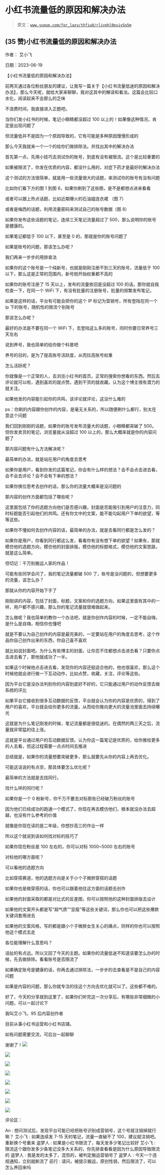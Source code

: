 # 小红书流量低的原因和解决办法

> 原文：[`www.yuque.com/for_lazy/thfiu8/rliyphl0esiy5o5m`](https://www.yuque.com/for_lazy/thfiu8/rliyphl0esiy5o5m)



## (35 赞)小红书流量低的原因和解决办法 

作者： 艾小飞 

日期：2023-06-19 

【小红书流量低的原因和解决办法】 

前两天通过各位粉丝朋友的建议，让我写一篇关于【小红书流量低迷的原因和解决办法】，那么今天呢，就给大家来聊聊，我对这其中的解读和看法。这篇会比较口水化，阅读起来不会那么的乏味 

不浪费时间，我直接进入正题吧。 

当你们发小红书的时候，笔记小眼睛都没超过 100 以上的！如果像这种情况，肯定是出现问题了 

但流量低并不是因为一个原因导致的，它有可能是多种原因慢慢形成的 

那么今天我就来一个一个的给你们做排除法。并找出其中的解决办法 

首先第一点，先用小技巧去测试你的账号，到底有没有被限流。这个是比较重要的 

如果被限流了，你发在优质的内容，都没什么用的，对症下药才是最好的解决办法 

这个测试的方法很简单，就是用一些流量很大的话题，来测试你的账号有没有问题 

比如你们看下方的图 1 到图 6，如果你刷到了这些图，是不是都想点进来看看 

或者可以跟上热点话题，比如近期爆火的石油姐连衣裙 （图 7） 

或者是梅西的话题，利用流量密码来测试自己的账号数据（图 8） 

如果你发布这些话题的笔记，连续三天笔记流量超过了 500，那么说明你的账号是健康的。 

如果笔记都低于 100 以下，甚至是 0 的，那就是你的账号问题了 

如果是账号的问题，那该怎么办呢？ 

我们再来一步步的用排查法 

如果你的这个账号是一个纯新号，也就是刚刚注册不到三天的账号，流量低于 100 以下，那么这是正常的范围内，新号刚开始权重都不高的 

如果你的账号注册了 15 天以上，发布的流量依旧是没超过 100 的话。那你就自我检查一下，在同一个 WiFi 下，有没有批量的注册账号，批量的频繁发布笔记， 

如果是这样的话，平台有可能会把你的这个 IP 标记为营销号，所有登陆在同一个 ip 下的账号，随机性的限流个别账号 

那该怎么办呢？ 

最好的办法是不要在同一个 WiFi 下，去登陆这么多的账号，同时你要日常养号三天左右 

说到养号，我也简单的给你做个科普吧 

养号的目的，是为了提高账号活跃度，从而拉高账号权重 

怎么活跃呢？ 

你就像是一个正常的人，去浏览小红书的首页，正常的搜索你想看的东西。然后去评论就可以啦，遇到喜欢的就点赞。遇到干货的就收藏。认为这个博主很有潜力的就关注。 

如果他发的内容能引起你的共鸣，该评论就评论，这没什么难的 

ps：你刷的内容跟你创作的内容，是毫无关系的，所以随便刷什么都行，别太在意这个问题 

我们回到刚刚的话题，如果你的账号发布流量大的话题，小眼睛都突破了 500。但你发卖货的笔记，浏览量就从没超过 100 以上的，那么大概率就是你的内容问题了 

那内容问题有什么方法解决呢？ 

最简单的办法，就是站在用户的角度去思考 

如果你是用户，看到你发的这篇笔记，你会有什么样的想法？会不会点击进去看，会不会去评论？会不会有下单的想法？ 

如果你换位思考去创作的话，那么你的流量大概率是没问题的 

那内容的创作方面都包括了哪些呢？ 

这里面包括了你的选题方向他们是否感兴趣，封面是否能吸引到用户的注意力，同时标题能否引起他们的共鸣。还有你文中的文案，能不能勾起用户下单的欲望，等等这些。 

如果你不懂如何去创作内容的话，最简单的办法，就是去看同行都是怎么发的？ 

如果你是用户，你看到同行都这么发，看看你有没有想下单的欲望？如果有，那就模仿他的选题方向，模仿他的封面排版，模仿他的标题格式，模仿他的文案思路，就是这么简单。 

但切记：千万别搬运人家的作品！ 

可能有些同学会问了，我的笔记流量都破 500 了，账号是没问题的，但想要更多的流量，该怎么办？ 

那就从你的内容开始下手了 

刚刚讲的内容，包括了封面，标题，文案和你的选题方向，如果这里面有其中的一样，用户都不感兴趣，那么你的笔记流量就很难做起来。 

怎么做呢？我也简单的教你一个办法吧，就是你创作内容的时候，一定不能自嗨，是什么是自嗨，相信你也懂吧 

就是不要认为自己创作的内容是最完美的，一定要站在用户的角度去思考，这个作品你自己创作出来的东西，你自己喜不喜欢 

就比如说封面吧。为什么有些博主的封面，让你忍不住都想点击进去看？只要你点击进去看了，那他就成功了一半。 

如果这个时候他点击进去看，发现你的内容还挺适合他的，他也很喜欢，那么这个时候他就会进行做一下互动动作，比如点赞，收藏，关注，评论等这些。 

因为平台它是没办法判别你的内容到底好不好的，它只能通过用户的动作反馈去做系统的评比 

如果平台它接收到很多互动数据的反馈，平台就会认为你的内容是优质的，得到了用户的喜欢，平台就会给你更多的流量。从而给你推向更大的流量池里面去持续曝光 

这就是为什么笔记刚发的时候，笔记流量都是很低迷的。在偶然的两三天之后，流量就非常猛的往上涨。 

这就是平台通过用户的互动数据反馈。认为你这一篇笔记是优质的，给你推给更多的人去看，但这过程需要一点点时间去推进 

总结就是，如果你的流量想要突破更多，那么就要先从你的内容上再去优化。 

可能这话说的有点空，那具体要怎么优化呢？ 

最简单的方法就是去找同行。 

找什么样的同行呢？ 

如果你是一个 0 粉新号，你千万不要去对标那些已经破万粉丝的账号 

因为他们已经成功的跑通一个模式了，你现在再去模仿他们，根本就没办法去超越，也没有什么参考的价值 

就像是你现在读的是二年级，你想抄高三的作业一样 

所以这个就说到该如何找对标的技巧了 

如果你现在粉丝是 100 左右的，你可以对标 1000~5000 左右的账号 

对标他的哪方面呢？ 

可以看他的选题方向 

比如穿搭赛道，他的选题方向是关于小个子微胖穿搭的话题 

如果你也是做穿搭的话，你也可以跟着他往这方面的话题去创作 

如果他的封面采取的都是对比式的反差图，你可以按照他的这种封面排版去设计 

如果他的文案开头都是写“超气质”“显瘦”等这些关键词，那么你也可以把这些爆款关键词套用进去 

如果他的文案风格，写的都是跟小个子微胖女生关心的痛点，同样的你也可以按照他这个模式去走 

各位能理解什么意思吗？ 

话扯的有点远。所以又回了今天的主题。如果你的流量低迷不知道该要怎么办的时候，先去做排除。看看账号是否限流了 

如果确定账号是健康的话，你再去通过排除法，一步步的去查看是不是自己的内容问题 

如果是内容的问题，那么你就专注的往这个方向去优化就可以了。这些都不难的。 

好了，今天的分享就到这里了，如果你们听完这一次分享后，有哪些非常细微的小问题，可以一起讨论下 

我叫艾小飞，95 后内容创作者 

目前从事小红书运营和小红书店铺。 

如有问题需要交流，可后台一起聊聊 

谢谢了！![](img/a14905e131bcb089a3aefad76258da4d.png) 

![](img/7e8482218a4d080ed290cbcea0ef1f6b.png) 

![](img/3a7c208f04632f63a7918fa7e758e88f.png) 

![](img/1d2508a0b5197e5dcbd687462e7c0f9e.png) 

![](img/95a59a5be2e3b64278e221d54665a6a0.png) 

![](img/d61d59c29371956fd81b8c4625add201.png) 

![](img/eb3ca62bd425e02c5db902af881129e7.png) 

![](img/3241db5c61aeb4fe970f9dca4f1ebfde.png) 

评论区： 

An : 想问测试后，发现平台可能已经把账号识别成营销号，这个号就注销掉就行嘛？ 艾小飞 : 如果连续发 7-15 天的笔记，流量一直破不了 100，建议就注销吧。重新换个号重来 盗梦人 : 如果是小红书限流了，每天发多少笔记比较好 艾小飞 : 限流这个跟你发多少条笔记没多大关系的，你先排查看看是因为什么原因导致限流的 盗梦人 : 我是发的太多了，混剪的，被判定搬运营销号了 盗梦人 : 今天一个违规通知，立刻就断流了 前行 : 请问，被提示搬运，原创性弱，然后限流了，可以怎么养回来吗